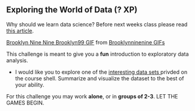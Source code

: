 ## Exploring the World of Data (? XP) 

Why should we learn data science? Before next weeks class please read <a href="https://towardsdatascience.com/5-reasons-why-you-should-begin-your-data-science-journey-in-2020-2b4a0a5e4239"> this article</a>.

<div class="tenor-gif-embed" data-postid="17561248" data-share-method="host" data-width="100%" data-aspect-ratio="1.7785714285714287"><a href="https://tenor.com/view/brooklyn-nine-nine-brooklyn99-statistical-statistical-analysis-analysis-gif-17561248">Brooklyn Nine Nine Brooklyn99 GIF</a> from <a href="https://tenor.com/search/brooklynninenine-gifs">Brooklynninenine GIFs</a></div><script type="text/javascript" async src="https://tenor.com/embed.js"></script>

This challenge is meant to give you a **fun** introduction to exploratory data analysis. 
* I would like you to explore one of the <a href="https://drive.google.com/drive/folders/1lQuOh4jgyZ4GioinfvCYvqRxbOgDn6Be?usp=sharing"> interesting data sets </a> privded on the course shell. Summarize and visualize the dataset to the best of your ability.  

For this challenge you may work **alone**, or in **groups of 2-3**. LET THE GAMES BEGIN.   



